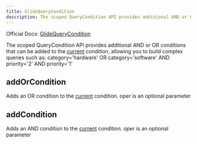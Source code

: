 ```yaml
---
title: GlideQueryCondition
description: The scoped QueryCondition API provides additional AND or OR conditions that can be added to the current condition, allowing you to build complex queries such as&#58; category='hardware' OR category='software' AND priority='2' AND priority='1'
---
```

Official Docs: [GlideQueryCondition](https://docs.servicenow.com/search?q=GlideQueryCondition)

The scoped QueryCondition API provides additional AND or OR conditions that can be added to the [current](/reference/current/) condition, allowing you to build complex queries such as: category='hardware' OR category='software' AND priority='2' AND priority='1'

## addOrCondition
Adds an OR condition to the [current](/reference/current/) condition. oper is an optional parameter
## addCondition
Adds an AND condition to the [current](/reference/current/) condition. oper is an optional parameter
